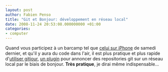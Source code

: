 ```yaml
---
layout: post
author: Fabien Penso
title: "Git et Bonjour: développement en réseau local"
date: 2008-11-24 20:53:08.000000000 +01:00
categories:
- computer
---
```

Quand vous participez à un barcamp tel que <a href="http://barcamp.org/iPhoneDevCampParis3">celui sur iPhone</a> de samedi dernier, et qu'il y aura du code dans l'air, il est plus pratique et plus rapide d'<a href="http://github.com/blog/75-git-over-bonjour">utiliser gitjour</a>, <a href="http://github.com/chad/gitjour">un plugin</a> pour annoncer des repositories git sur un réseau local par le biais de bonjour. <strong>Très pratique</strong>, je dirai même indispensable...
